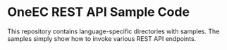 # OneEC REST API Sample Code
This repository contains language-specific directories with samples.  The samples simply show how to invoke various REST API endpoints.
